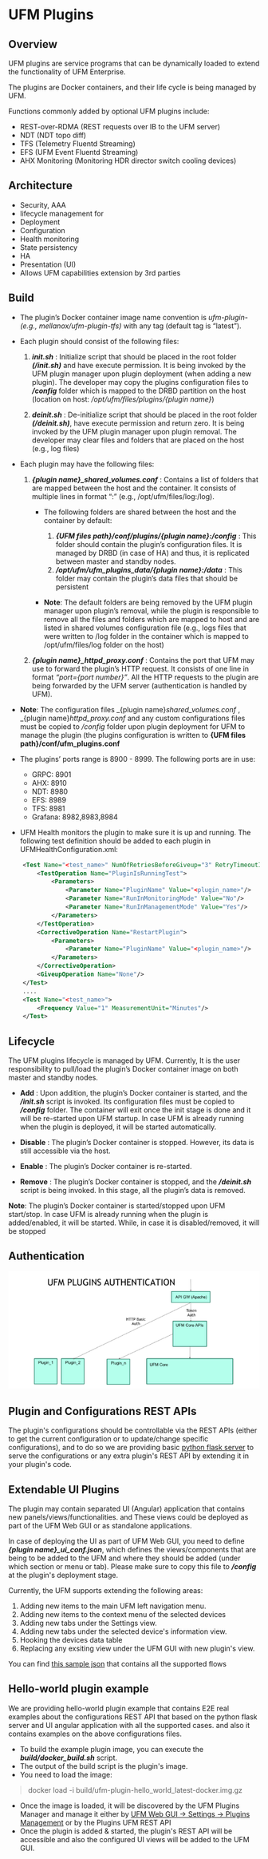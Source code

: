 # UFM Plugins

## Overview

UFM plugins are service programs that can be dynamically loaded to extend the functionality of UFM Enterprise. 

The plugins are Docker containers, and their life cycle is being managed by UFM. 

Functions commonly added by optional UFM plugins include: 

* REST-over-RDMA (REST requests over IB to the UFM server) 
* NDT (NDT topo diff) 
* TFS (Telemetry Fluentd Streaming) 
* EFS (UFM Event Fluentd Streaming) 
* AHX Monitoring (Monitoring HDR director switch cooling devices) 

## Architecture

* Security, AAA 
* lifecycle management for 
* Deployment 
* Configuration 
* Health monitoring 
* State persistency 
* HA 
* Presentation (UI) 
* Allows UFM capabilities extension by 3rd parties 

## Build
* The plugin’s Docker container image name convention is _ufm-plugin-<plugin name> (e.g., mellanox/ufm-plugin-tfs)_ with any tag (default tag is “latest”). 

* Each plugin should consist of the following files:

    1. _**init.sh**_ : Initialize script that should be placed in the root folder _**(/init.sh)**_ and have execute permission. It is being invoked by the UFM plugin manager upon plugin deployment (when adding a new plugin). The developer may copy the plugins configuration files to _**/config**_ folder which is mapped to the DRBD partition on the host (location on host: _/opt/ufm/files/plugins/{plugin name}_)

    2. _**deinit.sh**_ : De-initialize script that should be placed in the root folder _**(/deinit.sh)**_, have execute permission and return zero. It is being invoked by the UFM plugin manager upon plugin removal. The developer may clear files and folders that are placed on the host (e.g., log files) 

* Each plugin may have the following files:

    1. _**{plugin name}_shared_volumes.conf**_ : Contains a list of folders that are mapped between the host and the container. It consists of multiple lines in format “<host path>:<container path>” (e.g., /opt/ufm/files/log:/log). 
        * The following folders are shared between the host and the container by default: 
            1. _**{UFM files path}/conf/plugins/{plugin name}:/config**_ : This folder should contain the plugin’s configuration files. It is managed by DRBD (in case of HA) and thus, it is replicated between master and standby nodes. 
            2. _**/opt/ufm/ufm_plugins_data/{plugin name}:/data**_ : This folder may contain the plugin’s data files that should be persistent 

        * **Note**: The default folders are being removed by the UFM plugin manager upon plugin’s removal, while the plugin is responsible to remove all the files and folders which are mapped to host and are listed in shared volumes configuration file (e.g., logs files that were written to /log folder in the container which is mapped to /opt/ufm/files/log folder on the host)
    
    2. _**{plugin name}_httpd_proxy.conf**_ : Contains the port that UFM may use to forward the plugin’s HTTP request. It consists of one line in format _“port={port number}”_. All the HTTP requests to the plugin are being forwarded by the UFM server (authentication is handled by UFM). 

* **Note**: The configuration files _{plugin name}_shared_volumes.conf_ , _{plugin name}_httpd_proxy.conf_ and any custom configurations files must be copied to  _/config_ folder upon plugin deployment for UFM to manage the plugin (the plugins configuration is written to **{UFM files path}/conf/ufm_plugins.conf**

* The plugins’ ports range is 8900 - 8999. The following ports are in use: 

    * GRPC: 8901 
    * AHX:  8910 
    * NDT: 8980 
    * EFS: 8989 
    * TFS: 8981 
    * Grafana: 8982,8983,8984

* UFM Health monitors the plugin to make sure it is up and running. The following test definition should be added to each plugin in UFMHealthConfiguration.xml:

```xml
    <Test Name="<test_name>" NumOfRetriesBeforeGiveup="3" RetryTimeoutInSeconds="30">
        <TestOperation Name="PluginIsRunningTest">
            <Parameters> 
                <Parameter Name="PluginName" Value="<plugin_name>"/> 
                <Parameter Name="RunInMonitoringMode" Value="No"/> 
                <Parameter Name="RunInManagementMode" Value="Yes"/> 
            </Parameters> 
        </TestOperation>
        <CorrectiveOperation Name="RestartPlugin">
            <Parameters>
                <Parameter Name="PluginName" Value="<plugin_name>"/> 
            </Parameters> 
        </CorrectiveOperation>
        <GiveupOperation Name="None"/>
    </Test>
    ....
    <Test Name="<test_name>">
        <Frequency Value="1" MeasurementUnit="Minutes"/>
    </Test>
```

## Lifecycle
The UFM plugins lifecycle is managed by UFM. Currently, It is the user responsibility to pull/load the plugin’s Docker container image on both master and standby nodes.

* **Add** : Upon addition, the plugin’s Docker container is started, and the _**/init.sh**_ script is invoked. Its configuration files must be copied to _**/config**_ folder. The container will exit once the init stage is done and it will be re-started upon UFM startup. In case UFM is already running when the plugin is deployed, it will be started automatically.

* **Disable** : The plugin’s Docker container is stopped. However, its data is still accessible via the host. 

* **Enable** : The plugin’s Docker container is re-started. 

* **Remove** : The plugin’s Docker container is stopped, and the _**/deinit.sh**_ script is being invoked. In this stage, all the plugin’s data is removed. 

**Note**: The plugin’s Docker container is started/stopped upon UFM start/stop. In case UFM is already running when the plugin is added/enabled, it will be started. While, in case it is disabled/removed, it will be stopped 

## Authentication

![UFM PLUGINS AUTHENTICATION](auth_procces_diagram.png "UFM PLUGINS AUTHENTICATION")


## Plugin and Configurations REST APIs

The plugin's configurations should be controllable via the REST APIs (either to get the current configuration or to update/change specific configurations), and to do so we are providing basic [python flask server](../../utils/flask_server) to serve the configurations or any extra plugin's REST API by extending it in your plugin's code.

## Extendable UI Plugins

The plugin may contain separated UI (Angular) application that contains new panels/views/functionalities. and These views could be deployed as part of the UFM Web GUI or as standalone applications.

In case of deploying the UI as part of UFM Web GUI, you need to define _**{plugin name}_ui_conf.json**_, which defines the views/components that are being to be added to the UFM and where they should be added (under which section or menu or tab). Please make sure to copy this file to _**/config**_ at the plugin's deployment stage.

Currently, the UFM supports extending the following areas:
1. Adding new items to the main UFM left navigation menu.
2. Adding new items to the context menu of the selected devices
3. Adding new tabs under the Settings view.
4. Adding new tabs under the selected device's information view.
5. Hooking the devices data table
6. Replacing any exsiting view under the UFM GUI with new plugin's view.

You can find [this sample json](./conf/advanced_hello_world_ui_conf.json) that contains all the supported flows

## Hello-world plugin example

We are providing hello-world plugin example that contains E2E real examples about the configurations REST API that based on the python flask server and UI angular application with all the supported cases.
and also it contains examples on the above configurations files.

* To build the example plugin image, you can execute the _**build/docker_build.sh**_ script.
* The output of the build script is the plugin's image.
* You need to load the image:
> docker load -i build/ufm-plugin-hello_world_latest-docker.img.gz
* Once the image is loaded, it will be discovered by the UFM Plugins Manager and manage it either by [UFM Web GUI -> Settings -> Plugins Management](https://docs.nvidia.com/networking/display/UFMEnterpriseUMLatest/Plugin+Management) or by the Plugins UFM REST API
* Once the plugin is added & started, the plugin's REST API will be accessible and also the configured UI views will be added to the UFM GUI.
